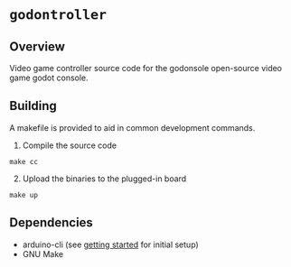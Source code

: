 # `godontroller`

## Overview

Video game controller source code for the godonsole open-source video game godot console.

## Building

A makefile is provided to aid in common development commands.

1. Compile the source code
```
make cc
```

2. Upload the binaries to the plugged-in board
```
make up
```

## Dependencies

- arduino-cli (see [getting started](https://arduino.github.io/arduino-cli/0.29/getting-started/) for initial setup)
- GNU Make

